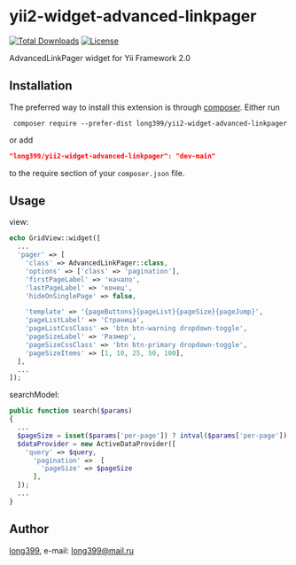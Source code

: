 # yii2-widget-advanced-linkpager

[![Total Downloads](http://poser.pugx.org/long399/yii2-widget-advanced-linkpager/downloads)](https://packagist.org/packages/long399/yii2-widget-advanced-linkpager)
[![License](http://poser.pugx.org/long399/yii2-widget-advanced-linkpager/license)](https://packagist.org/packages/long399/yii2-widget-advanced-linkpager)

AdvancedLinkPager widget for Yii Framework 2.0

## Installation
The preferred way to install this extension is through [composer](http://getcomposer.org/download/).
Either run

```
 composer require --prefer-dist long399/yii2-widget-advanced-linkpager
```

or add

```json
"long399/yii2-widget-advanced-linkpager": "dev-main"
```

to the require section of your `composer.json` file.


## Usage
view:
```php
echo GridView::widget([
  ...
  'pager' => [
    'class' => AdvancedLinkPager::class,
    'options' => ['class' => 'pagination'],
    'firstPageLabel' => 'начало',
    'lastPageLabel' => 'конец',
    'hideOnSinglePage' => false,

    'template' => '{pageButtons}{pageList}{pageSize}{pageJump}',
    'pageListLabel' => 'Страница',
    'pageListCssClass' => 'btn btn-warning dropdown-toggle',
    'pageSizeLabel' => 'Размер',
    'pageSizeCssClass' => 'btn btn-primary dropdown-toggle',
    'pageSizeItems' => [1, 10, 25, 50, 100],
  ],
  ...
]);
```
 
searchModel:
```php
public function search($params)
{
  ...
  $pageSize = isset($params['per-page']) ? intval($params['per-page']) : 10;
  $dataProvider = new ActiveDataProvider([
    'query' => $query,
      'pagination' =>  [
        'pageSize' => $pageSize
      ],
  ]);
  ...
}
```


## Author
[long399](https://github.com/ProkopenkoRoman/), e-mail: [long399@mail.ru](mailto:long399@mail.ru)
